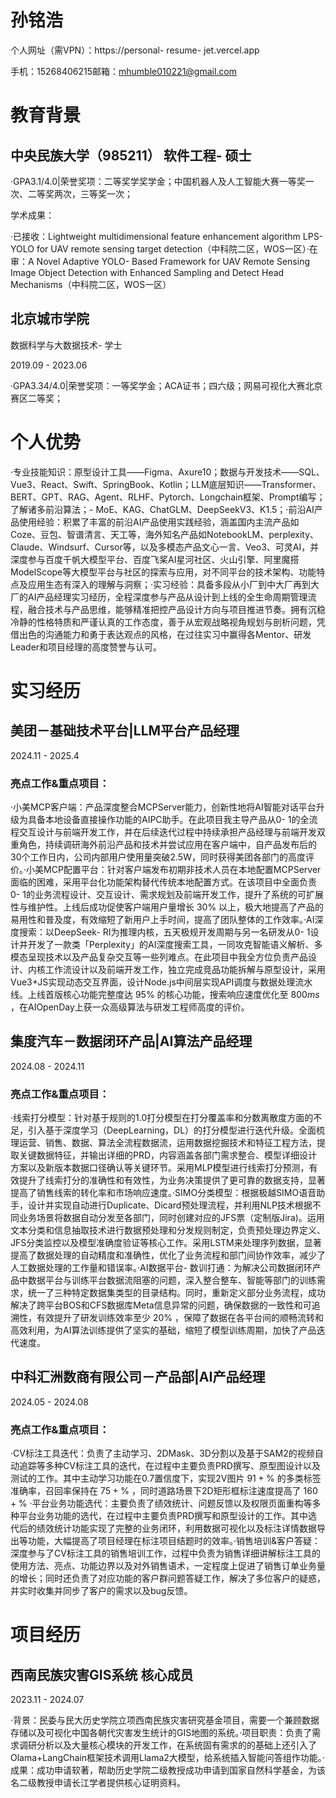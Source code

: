 # 孙铭浩
个人网址（需VPN）：https://personal- resume- jet.vercel.app

手机：15268406215邮箱：mhumble010221@gmail.com

# 教育背景

## 中央民族大学（985211） 软件工程- 硕士

·GPA3.1/4.0|荣誉奖项：二等奖学奖学金；中国机器人及人工智能大赛一等奖一次、二等奖两次，三等奖一次；

学术成果：

·已接收：Lightweight multidimensional feature enhancement algorithm LPS- YOLO for UAV remote sensing target detection（中科院二区，WOS一区）·在审：A Novel Adaptive YOLO- Based Framework for UAV Remote Sensing Image Object Detection with Enhanced Sampling and Detect Head Mechanisms（中科院二区，WOS一区）

## 北京城市学院

数据科学与大数据技术- 学士

2019.09 - 2023.06

·GPA3.34/4.0|荣誉奖项：一等奖学金；ACA证书；四六级；网易可视化大赛北京赛区二等奖；

# 个人优势

·专业技能知识：原型设计工具——Figma、Axure10；数据与开发技术——SQL、Vue3、React、Swift、SpringBook、Kotlin；LLM底层知识——Transformer、BERT、GPT、RAG、Agent、RLHF、Pytorch、Longchain框架、Prompt编写；了解诸多前沿算法；- MoE、KAG、ChatGLM、DeepSeekV3、K1.5；·前沿AI产品使用经验：积累了丰富的前沿AI产品使用实践经验，涵盖国内主流产品如Coze、豆包、智谱清言、天工等，海外知名产品如NotebookLM、perplexity、Claude、Windsurf、Cursor等，以及多模态产品文心一言、Veo3、可灵AI，并深度参与百度千帆大模型平台、百度飞桨AI星河社区、火山引擎、阿里魔搭ModelScope等大模型平台与社区的探索与应用，对不同平台的技术架构、功能特点及应用生态有深入的理解与洞察；·实习经验：具备多段从小厂到中大厂再到大厂的AI产品经理实习经历，全程深度参与产品从设计到上线的全生命周期管理流程，融合技术与产品思维，能够精准把控产品设计方向与项目推进节奏。拥有沉稳冷静的性格特质和严谨认真的工作态度，善于从宏观战略视角规划与剖析问题，凭借出色的沟通能力和勇于表达观点的风格，在过往实习中赢得各Mentor、研发Leader和项目经理的高度赞誉与认可。

# 实习经历

## 美团－基础技术平台|LLM平台产品经理

2024.11 - 2025.4

### 亮点工作&重点项目：

·小美MCP客户端：产品深度整合MCPServer能力，创新性地将AI智能对话平台升级为具备本地设备直接操作功能的AIPC助手。在此项目我主导产品从0- 1的全流程交互设计与前端开发工作，并在后续迭代过程中持续承担产品经理与前端开发双重角色，持续调研海外前沿产品和技术并尝试应用在客户端中，自产品发布后的30个工作日内，公司内部用户使用量突破2.5W，同时获得美团各部门的高度评价。·小美MCP配置平台：针对客户端发布初期非技术人员在本地配置MCPServer面临的困难，采用平台化功能架构替代传统本地配置方式。在该项目中全面负责0- 1的业务流程设计、交互设计、需求规划及前端开发工作，提升了系统的可扩展性与维护性。上线后成功促使客户端用户量增长  $30\%$  以上，极大地提高了产品的易用性和普及度，有效缩短了新用户上手时间，提高了团队整体的工作效率。·AI深度搜索：以DeepSeek- RI为推理内核，五天极规开发周期与另一名研发从0- 1设计并开发了一款类「Perplexity」的AI深度搜索工具，一同攻克智能语义解析、多模态呈现技术以及产品复杂交互等一些列难点。在此项目中我全方位负责产品设计、内核工作流设计以及前端开发工作，独立完成竞品功能拆解与原型设计，采用Vue3+JS实现动态交互界面，设计Node.js中间层实现API调度与数据处理流水线。上线首版核心功能完整度达  $95\%$  的核心功能，搜索响应速度优化至  $800ms$  ，在AIOpenDay上获一众高级算法与研发工程师高度的评价。

## 集度汽车－数据闭环产品|AI算法产品经理

2024.08 - 2024.11

### 亮点工作&重点项目：

·线索打分模型：针对基于规则的1.0打分模型在打分覆盖率和分数离散度方面的不足，引入基于深度学习（DeepLearning，DL）的打分模型进行迭代升级。全面梳理运营、销售、数据、算法全流程数据流，运用数据挖掘技术和特征工程方法，提取关键数据特征，并输出详细的PRD，内容涵盖各部门需求整合、模型详细设计方案以及新版本数据口径确认等关键环节。采用MLP模型进行线索打分预测，有效提升了线索打分的准确性和有效性，为业务决策提供了更可靠的数据支持，显著提高了销售线索的转化率和市场响应速度。·SIMO分类模型：根据极越SIMO语音助手，设计并实现自动进行Duplicate、Dicard预处理流程，并利用NLP技术根据不同业务场景将数据自动分发至各部门，同时创建对应的JFS票（定制版Jira)。运用文本分类和信息抽取技术进行数据预处理和分发规则制定，负责预处理边界定义、JFS分类监控以及模型准确度验证等核心工作。采用LSTM来处理序列数据，显著提高了数据处理的自动精度和准确性，优化了业务流程和部门间协作效率，减少了人工数据处理的工作量和错误率。·AI数据平台- 数训打通：为解决公司数据闭环产品中数据平台与训练平台数据流阻塞的问题，深入整合整车、智能等部门的训练需求，统一了三种特定数据集类型的目录结构。同时，重新定义部分业务流程，成功解决了跨平台BOS和CFS数据库Meta信息异常的问题，确保数据的一致性和可追溯性，有效提升了研发训练效率至少 $20\%$  ，保障了数据在各平台间的顺畅流转和高效利用，为AI算法训练提供了坚实的基础，缩短了模型训练周期，加快了产品迭代速度。

## 中科汇洲数商有限公司－产品部|AI产品经理

2024.05 - 2024.08

### 亮点工作&重点项目：

·CV标注工具迭代：负责了主动学习、2DMask、3D分割以及基于SAM2的视频自动追踪等多种CV标注工具的迭代，在过程中主要负责PRD撰写、原型图设计以及测试的工作。其中主动学习功能在0.7置信度下，实现2V图片  $91 + \%$  的多类标签准确率，召回率保持在  $75 + \%$  ，同时道路场景下2D矩形框标注速度提高了  $160 + \%$  ·平台业务功能选代：主要负责了绩效统计、问题反馈以及权限页面重构等多种平台业务功能的选代，在过程中主要负责PRD撰写和原型设计的工作。其中选代后的绩效统计功能实现了完整的业务闭环，利用数据可视化以及标注详情数据导出等功能，大幅提高了项目经理在标注项目结题时的效率。·销售培训&客户答疑：深度参与了CV标注工具的销售培训工作，过程中负责为销售详细讲解标注工具的使用方法、亮点、功能边界以及对外销售语术，一定程度上促进了销售订单业务量的增长；同时还负责了对应功能的客户群问题答疑工作，解决了多位客户的疑惑，并实时收集并同步了客户的需求以及bug反馈。

# 项目经历

## 西南民族灾害GIS系统 核心成员

2023.11 - 2024.07

·背景：民委与民大历史学院立项西南民族灾害研究基金项目，需要一个兼顾数据存储以及可视化中国各朝代灾害发生统计的GIS地图的系统。·项目职责：负责了需求调研分析以及大量核心模块的开发工作，在系统固有需求的的基础上还引入了Olama+LangChain框架技术调用Llama2大模型，给系统插入智能问答组作功能。·成果：成功申请软著，帮助历史学院二级教授成功申请到国家自然科学基金，为该名二级教授申请长江学者提供核心证明资料。